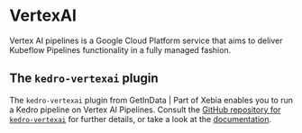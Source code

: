 # VertexAI

Vertex AI pipelines is a Google Cloud Platform service that aims to deliver Kubeflow Pipelines functionality in a fully managed fashion.

## The `kedro-vertexai` plugin
The `kedro-vertexai` plugin from GetInData | Part of Xebia enables you to run a Kedro pipeline on Vertex AI Pipelines. Consult the [GitHub repository for `kedro-vertexai`](https://github.com/getindata/kedro-vertexai) for further details, or take a look at the [documentation](https://kedro-vertexai.readthedocs.io/en/stable/).
